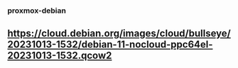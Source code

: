 ### proxmox-debian
## https://cloud.debian.org/images/cloud/bullseye/20231013-1532/debian-11-nocloud-ppc64el-20231013-1532.qcow2
